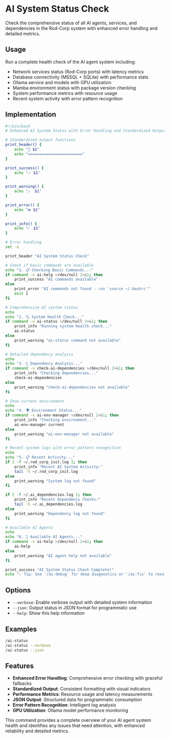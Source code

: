 # AI System Status Check

Check the comprehensive status of all AI agents, services, and dependencies in the Rod-Corp system with enhanced error handling and detailed metrics.

## Usage
Run a complete health check of the AI agent system including:
- Network services status (Rod-Corp ports) with latency metrics
- Database connectivity (MSSQL + SQLite) with performance stats
- Ollama service and models with GPU utilization
- Mamba environment status with package version checking
- System performance metrics with resource usage
- Recent system activity with error pattern recognition

## Implementation
```bash
#!/bin/bash
# Enhanced AI System Status with Error Handling and Standardized Output

# Standardized output functions
print_header() {
    echo "🚀 $1"
    echo "========================"
}

print_success() {
    echo "✅ $1"
}

print_warning() {
    echo "⚠️  $1"
}

print_error() {
    echo "❌ $1"
}

print_info() {
    echo "ℹ️  $1"
}

# Error handling
set -e

print_header "AI System Status Check"

# Check if basic commands are available
echo "1. 📋 Checking Basic Commands..."
if command -v ai-help >/dev/null 2>&1; then
    print_success "AI commands available"
else
    print_error "AI commands not found - run 'source ~/.bashrc'"
    exit 1
fi

# Comprehensive AI system status
echo
echo "2. 🔍 System Health Check..."
if command -v ai-status >/dev/null 2>&1; then
    print_info "Running system health check..."
    ai-status
else
    print_warning "ai-status command not available"
fi

# Detailed dependency analysis
echo
echo "3. 🧪 Dependency Analysis..."
if command -v check-ai-dependencies >/dev/null 2>&1; then
    print_info "Checking dependencies..."
    check-ai-dependencies
else
    print_warning "check-ai-dependencies not available"
fi

# Show current environment
echo
echo "4. 🌍 Environment Status..."
if command -v ai-env-manager >/dev/null 2>&1; then
    print_info "Checking environment..."
    ai-env-manager current
else
    print_warning "ai-env-manager not available"
fi

# Recent system logs with error pattern recognition
echo
echo "5. 📋 Recent Activity..."
if [ -f ~/.rod_corp_init.log ]; then
    print_info "Recent AI System Activity:"
    tail -5 ~/.rod_corp_init.log
else
    print_warning "System log not found"
fi

if [ -f ~/.ai_dependencies.log ]; then
    print_info "Recent Dependency Checks:"
    tail -5 ~/.ai_dependencies.log
else
    print_warning "Dependency log not found"
fi

# Available AI Agents
echo
echo "6. 🤖 Available AI Agents..."
if command -v ai-help >/dev/null 2>&1; then
    ai-help
else
    print_warning "AI agent help not available"
fi

print_success "AI System Status Check Complete!"
echo "💡 Tip: Use '/ai-debug' for deep diagnostics or '/ai-fix' to resolve issues"
```

## Options
- `--verbose`: Enable verbose output with detailed system information
- `--json`: Output status in JSON format for programmatic use
- `--help`: Show this help information

## Examples
```bash
/ai-status
/ai-status --verbose
/ai-status --json
```

## Features
- **Enhanced Error Handling**: Comprehensive error checking with graceful fallbacks
- **Standardized Output**: Consistent formatting with visual indicators
- **Performance Metrics**: Resource usage and latency measurements
- **JSON Output**: Structured data for programmatic consumption
- **Error Pattern Recognition**: Intelligent log analysis
- **GPU Utilization**: Ollama model performance monitoring

This command provides a complete overview of your AI agent system health and identifies any issues that need attention, with enhanced reliability and detailed metrics.